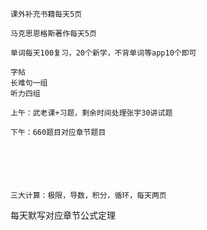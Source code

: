 	课外补充书籍每天5页

	马克思恩格斯著作每天5页

	单词每天100复习，20个新学，不背单词等app10个即可

	字帖
	长难句一组
	听力四组

	上午：武老课+习题，剩余时间处理张宇30讲试题

	下午：660题目对应章节题目






	三大计算：极限，导数，积分，循环，每天两页

每天默写对应章节公式定理